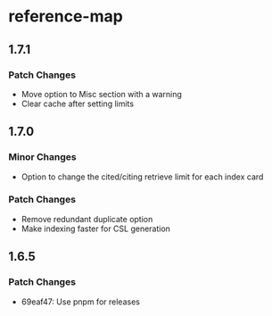 # reference-map

## 1.7.1

### Patch Changes

- Move option to Misc section with a warning
- Clear cache after setting limits

## 1.7.0

### Minor Changes

- Option to change the cited/citing retrieve limit for each index card

### Patch Changes

- Remove redundant duplicate option
- Make indexing faster for CSL generation

## 1.6.5

### Patch Changes

- 69eaf47: Use pnpm for releases
